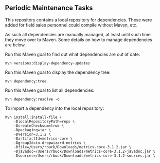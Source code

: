 ## Periodic Maintenance Tasks

This repository contains a local repository for dependencies. These
were added for field sales personnel could compile without Maven, etc.

As such all dependencies are manually managed, at least until such
time they move over to Maven. Some details on how to manage dependencies
are below.

Run this Maven goal to find out what dependencies are out of date:

    mvn versions:display-dependency-updates

Run this Maven goal to display the dependency tree:

    mvn dependency:tree

Run this Maven goal to list all dependencies:

    mvn dependency:resolve -o

To import a dependency into the local repository:

    mvn install:install-file \
        -DlocalRepositoryPath=repo \
        -DcreateChecksum=true \
        -Dpackaging=jar \
        -Dversion=3.1.2 \
        -DartifactId=metrics-core \
        -DgroupId=io.dropwizard.metrics \
        -Dfile=/Users/rbuck/Downloads/metrics-core-3.1.2.jar \
        -Djavadoc=/Users/rbuck/Downloads/metrics-core-3.1.2-javadoc.jar \
        -Dsources=/Users/rbuck/Downloads/metrics-core-3.1.2-sources.jar \
